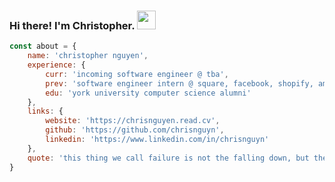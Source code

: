 ### Hi there! I'm Christopher. <img src="https://github.com/chrisngyn/chrisngyn/blob/master/Hi.gif" width="30px">

```javascript
const about = {
    name: 'christopher nguyen',
    experience: {
        curr: 'incoming software engineer @ tba',
        prev: 'software engineer intern @ square, facebook, shopify, amazon',
        edu: 'york university computer science alumni'
    },
    links: {
        website: 'https://chrisnguyen.read.cv',
        github: 'https://github.com/chrisnguyn',
        linkedin: 'https://www.linkedin.com/in/chrisnguyn'
    },
    quote: 'this thing we call failure is not the falling down, but the staying down. - leslie knope'
}
```
